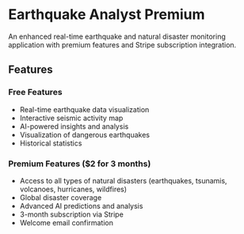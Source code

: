 # Earthquake Analyst Premium

An enhanced real-time earthquake and natural disaster monitoring application with premium features and Stripe subscription integration.

## Features

### Free Features
- Real-time earthquake data visualization
- Interactive seismic activity map
- AI-powered insights and analysis
- Visualization of dangerous earthquakes
- Historical statistics

### Premium Features ($2 for 3 months)
- Access to all types of natural disasters (earthquakes, tsunamis, volcanoes, hurricanes, wildfires)
- Global disaster coverage
- Advanced AI predictions and analysis
- 3-month subscription via Stripe
- Welcome email confirmation
